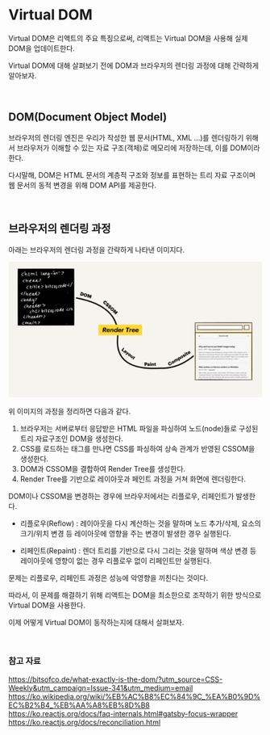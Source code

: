 # Virtual DOM

Virtual DOM은 리액트의 주요 특징으로써, 리액트는 Virtual DOM을 사용해 실제 DOM을 업데이트한다.

Virtual DOM에 대해 살펴보기 전에 DOM과 브라우저의 렌더링 과정에 대해 간략하게 알아보자.

<br>

## DOM(Document Object Model)

브라우저의 렌더링 엔진은 우리가 작성한 웹 문서(HTML, XML ...)를 렌더링하기 위해서 브라우저가 이해할 수 있는 자료 구조(객체)로 메모리에 저장하는데, 이를 DOM이라 한다.

다시말해, DOM은 HTML 문서의 계층적 구조와 정보를 표현하는 트리 자료 구조이며 웹 문서의 동적 변경을 위해 DOM API를 제공한다.

<br>

## 브라우저의 렌더링 과정

아래는 브라우저의 렌더링 과정을 간략하게 나타낸 이미지다.

![브라우저의 렌더링 과정](https://github.com/chanyDev/TIL/blob/main/img/React/Rendering.png?raw=true)

위 이미지의 과정을 정리하면 다음과 같다.

1. 브라우저는 서버로부터 응답받은 HTML 파일을 파싱하여 노드(node)들로 구성된 트리 자료구조인 DOM을 생성한다.
2. CSS를 로드하는 태그를 만나면 CSS를 파싱하여 상속 관계가 반영된 CSSOM을 생성한다.
3. DOM과 CSSOM을 결합하여 Render Tree를 생성한다.
4. Render Tree를 기반으로 레이아웃과 페인트 과정을 거쳐 화면에 렌더링한다.

DOM이나 CSSOM을 변경하는 경우에 브라우저에서는 리플로우, 리페인트가 발생한다.

- 리플로우(Reflow) : 레이아웃을 다시 계산하는 것을 말하며 노드 추가/삭제, 요소의 크기/위치 변경 등 레이아웃에 영향을 주는 변경이 발생한 경우 실행된다.

- 리페인트(Repaint) : 렌더 트리를 기반으로 다시 그리는 것을 말하며 색상 변경 등 레이아웃에 영향이 없는 경우 리플로우 없이 리페인트만 실행된다.

문제는 리플로우, 리페인트 과정은 성능에 악영향을 끼친다는 것이다.

따라서, 이 문제를 해결하기 위해 리액트는 DOM을 최소한으로 조작하기 위한 방식으로 Virtual DOM을 사용한다.

이제 어떻게 Virtual DOM이 동작하는지에 대해서 살펴보자.

<br>

### 참고 자료

https://bitsofco.de/what-exactly-is-the-dom/?utm_source=CSS-Weekly&utm_campaign=Issue-341&utm_medium=email <br>
https://ko.wikipedia.org/wiki/%EB%AC%B8%EC%84%9C_%EA%B0%9D%EC%B2%B4_%EB%AA%A8%EB%8D%B8 <br>
https://ko.reactjs.org/docs/faq-internals.html#gatsby-focus-wrapper <br>
https://ko.reactjs.org/docs/reconciliation.html
